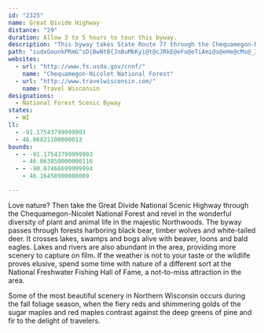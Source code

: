 ```yaml
---
id: "2325"
name: Great Divide Highway
distance: "29"
duration: Allow 3 to 5 hours to tour this byway.
description: "This byway takes State Route 77 through the Chequamegon-Nicolet National Forest."
path: "iudxGnunkPRmG^sD|BwNtB{JnBuMbKyi@t@cJRkE@eFu@eTiAmi@s@eHe@cMs@_IYiFOyD?aDi@{Po@gKi@oEiAyH}J_d@aA{EQmCkDox@eCc_@mE{jAIaDk@iLw@yJ{Egc@]aH{BkrBQwWDkW|@yoA^g}@IsCu@aK}@}Go@sDcAaEyAoE_CgGyD{Gws@kiAoAaBcDyCq~@{i@}CwC}AaCcAsBsEmL{_AecCqNw_@_R_i@}f@_eA_BuC{OuQeIuIoLyM_DuDmE{FySw\\oOcW{OqUaFmGgk@qx@yR{WoEiHaFgGwA}AeBgAgGyCsQeHqYoKyCaBo@e@yB{CiAkCmBgI_@gG?mDh@oGrBmHdMk_@dCgI|B{HnAmGx@oIRyD?uH_@gON_FZuCf@eCze@q|An@wCl@uDXyCZsENaIAkCSuGe@aEoJis@a@mHGaF_A}cMc@urAEqaBe@gwBb@c`DE}`Ag@glB"
websites:
  - url: "http://www.fs.usda.gov/cnnf/"
    name: "Chequamegon-Nicolet National Forest"
  - url: "http://www.travelwisconsin.com/"
    name: Travel Wisconsin
designations:
  - National Forest Scenic Byway
states:
  - WI
ll:
  - -91.17543799999993
  - 46.06821100000013
bounds:
  - - -91.17543799999993
    - 46.063850000000116
  - - -90.67466699999994
    - 46.16458900000009

---
```


Love nature? Then take the Great Divide National Scenic Highway
through the Chequamegon-Nicolet National Forest and revel in the
wonderful diversity of plant and animal life in the majestic
Northwoods. The byway passes through forests harboring black bear,
timber wolves and white-tailed deer. It crosses lakes, swamps and
bogs alive with beaver, loons and bald eagles. Lakes and rivers are
also abundant in the area, providing more scenery to capture on
film. If the weather is not to your taste or the wildlife proves
elusive, spend some time with nature of a different sort at the
National Freshwater Fishing Hall of Fame, a not-to-miss attraction
in the area.

Some of the most beautiful scenery in Northern Wisconsin occurs
during the fall foliage season, when the fiery reds and shimmering
golds of the sugar maples and red maples contrast against the deep
greens of pine and fir to the delight of travelers.
